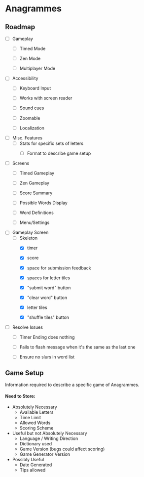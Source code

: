 # Anagrammes

## Roadmap

- [ ] Gameplay
  - [ ] Timed Mode
  - [ ] Zen Mode
  - [ ] Multiplayer Mode


- [ ] Accessibility
  - [ ] Keyboard Input
  - [ ] Works with screen reader
  - [ ] Sound cues
  - [ ] Zoomable
  - [ ] Localization


- [ ] Misc. Features
  - [ ] Stats for specific sets of letters
    - [ ] Format to describe game setup


- [ ] Screens
  - [ ] Timed Gameplay
  - [ ] Zen Gameplay
  - [ ] Score Summary
  - [ ] Possible Words Display
  - [ ] Word Definitions
  - [ ] Menu/Settings


- [ ] Gameplay Screen
  - [ ] Skeleton
    - [x] timer
    - [x] score
    - [x] space for submission feedback
    - [x] spaces for letter tiles
    - [x] "submit word" button
    - [x] "clear word" button
    - [x] letter tiles
    - [x] "shuffle tiles" button




- [ ] Resolve Issues
  - [ ] Timer Ending does nothing
  - [ ] Fails to flash message when it's the same as the last one
  - [ ] Ensure no slurs in word list


## Game Setup

Information required to describe a specific game of Anagrammes.

#### **Need to Store:**
- Absolutely Necessary
  - Available Letters
  - Time Limit
  - Allowed Words
  - Scoring Scheme
- Useful but not Absolutely Necessary
  - Language / Writing Direction
  - Dictionary used
  - Game Version (bugs could affect scoring)
  - Game Generator Version
- Possibly Useful
  - Date Generated
  - Tips allowed
